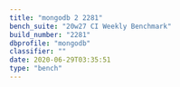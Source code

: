 ```yaml
---
title: "mongodb 2 2281"
bench_suite: "20w27 CI Weekly Benchmark"
build_number: "2281"
dbprofile: "mongodb"
classifier: ""
date: 2020-06-29T03:35:51
type: "bench"
---
```

